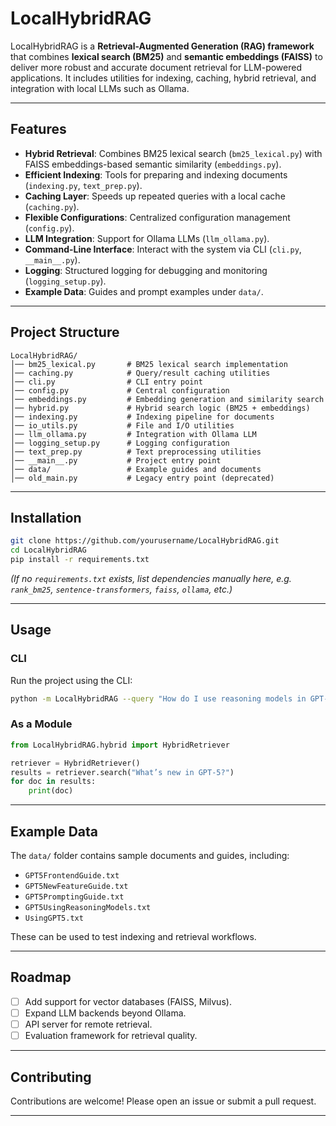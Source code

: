 # LocalHybridRAG

LocalHybridRAG is a **Retrieval-Augmented Generation (RAG) framework** that combines **lexical search (BM25)** and **semantic embeddings (FAISS)** to deliver more robust and accurate document retrieval for LLM-powered applications. It includes utilities for indexing, caching, hybrid retrieval, and integration with local LLMs such as Ollama.

---

## Features

- **Hybrid Retrieval**: Combines BM25 lexical search (`bm25_lexical.py`) with FAISS embeddings-based semantic similarity (`embeddings.py`).
- **Efficient Indexing**: Tools for preparing and indexing documents (`indexing.py`, `text_prep.py`).
- **Caching Layer**: Speeds up repeated queries with a local cache (`caching.py`).
- **Flexible Configurations**: Centralized configuration management (`config.py`).
- **LLM Integration**: Support for Ollama LLMs (`llm_ollama.py`).
- **Command-Line Interface**: Interact with the system via CLI (`cli.py`, `__main__.py`).
- **Logging**: Structured logging for debugging and monitoring (`logging_setup.py`).
- **Example Data**: Guides and prompt examples under `data/`.

---

## Project Structure

```
LocalHybridRAG/
│── bm25_lexical.py       # BM25 lexical search implementation
│── caching.py            # Query/result caching utilities
│── cli.py                # CLI entry point
│── config.py             # Central configuration
│── embeddings.py         # Embedding generation and similarity search
│── hybrid.py             # Hybrid search logic (BM25 + embeddings)
│── indexing.py           # Indexing pipeline for documents
│── io_utils.py           # File and I/O utilities
│── llm_ollama.py         # Integration with Ollama LLM
│── logging_setup.py      # Logging configuration
│── text_prep.py          # Text preprocessing utilities
│── __main__.py           # Project entry point
│── data/                 # Example guides and documents
│── old_main.py           # Legacy entry point (deprecated)
```

---

## Installation

```bash
git clone https://github.com/yourusername/LocalHybridRAG.git
cd LocalHybridRAG
pip install -r requirements.txt
```

*(If no `requirements.txt` exists, list dependencies manually here, e.g. `rank_bm25`, `sentence-transformers`, `faiss`, `ollama`, etc.)*

---

## Usage

### CLI
Run the project using the CLI:
```bash
python -m LocalHybridRAG --query "How do I use reasoning models in GPT-5?"
```

### As a Module
```python
from LocalHybridRAG.hybrid import HybridRetriever

retriever = HybridRetriever()
results = retriever.search("What’s new in GPT-5?")
for doc in results:
    print(doc)
```

---

## Example Data

The `data/` folder contains sample documents and guides, including:
- `GPT5FrontendGuide.txt`
- `GPT5NewFeatureGuide.txt`
- `GPT5PromptingGuide.txt`
- `GPT5UsingReasoningModels.txt`
- `UsingGPT5.txt`

These can be used to test indexing and retrieval workflows.

---

## Roadmap

- [ ] Add support for vector databases (FAISS, Milvus).
- [ ] Expand LLM backends beyond Ollama.
- [ ] API server for remote retrieval.
- [ ] Evaluation framework for retrieval quality.

---

## Contributing

Contributions are welcome! Please open an issue or submit a pull request.

---

